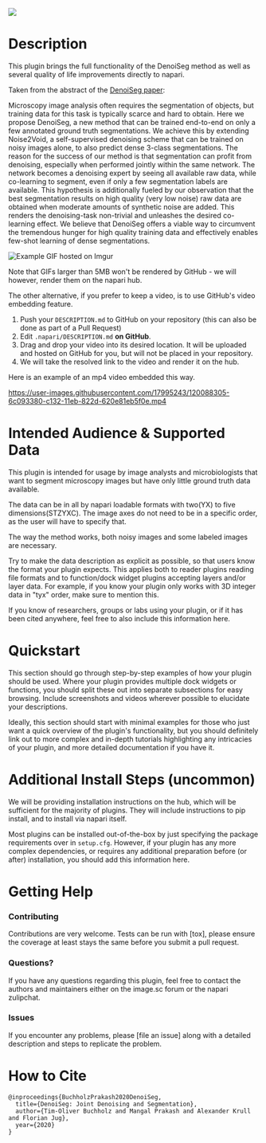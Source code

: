 

![](https://github.com/juglab/DenoiSeg/raw/master/resources/teaser.png)

# Description

This plugin brings the full functionality of the DenoiSeg method as well as several quality of life improvements
directly to napari.

Taken from the abstract of the [DenoiSeg paper]:

Microscopy image analysis often requires the segmentation of objects, 
but training data for this task is typically scarce and hard to obtain. 
Here we propose DenoiSeg, a new method that can be trained end-to-end on 
only a few annotated ground truth segmentations. We achieve this by extending 
Noise2Void, a self-supervised denoising scheme that can be trained on 
noisy images alone, to also predict dense 3-class segmentations. 
The reason for the success of our method is that segmentation can profit 
from denoising, especially when performed jointly within the same network. 
The network becomes a denoising expert by seeing all available raw data, 
while co-learning to segment, even if only a few segmentation labels are available. 
This hypothesis is additionally fueled by our observation that the 
best segmentation results on high quality (very low noise) raw data are obtained 
when moderate amounts of synthetic noise are added. 
This renders the denoising-task non-trivial and unleashes the desired co-learning effect. 
We believe that DenoiSeg offers a viable way to circumvent the tremendous hunger 
for high quality training data and effectively enables few-shot learning of dense segmentations.


![Example GIF hosted on Imgur](https://i.imgur.com/A5phCX4.gif)

Note that GIFs larger than 5MB won't be rendered by GitHub - we will however,
render them on the napari hub.

The other alternative, if you prefer to keep a video, is to use GitHub's video
embedding feature.

1. Push your `DESCRIPTION.md` to GitHub on your repository (this can also be done
as part of a Pull Request)
2. Edit `.napari/DESCRIPTION.md` **on GitHub**.
3. Drag and drop your video into its desired location. It will be uploaded and
hosted on GitHub for you, but will not be placed in your repository.
4. We will take the resolved link to the video and render it on the hub.

Here is an example of an mp4 video embedded this way.

https://user-images.githubusercontent.com/17995243/120088305-6c093380-c132-11eb-822d-620e81eb5f0e.mp4

# Intended Audience & Supported Data

This plugin is intended for usage by image analysts and microbiologists that want to
segment microscopy images but have only little ground truth data available.

The data can be in all by napari loadable formats with two(YX) to five dimensions(STZYXC).
The image axes do not need to be in a specific order, as the user will have to specify that.

The way the method works, both noisy images and some labeled images are necessary.

Try to make the data description as explicit as possible, so that users know the
format your plugin expects. This applies both to reader plugins reading file formats
and to function/dock widget plugins accepting layers and/or layer data.
For example, if you know your plugin only works with 3D integer data in "tyx" order,
make sure to mention this.

If you know of researchers, groups or labs using your plugin, or if it has been cited
anywhere, feel free to also include this information here.

# Quickstart

This section should go through step-by-step examples of how your plugin should be used.
Where your plugin provides multiple dock widgets or functions, you should split these
out into separate subsections for easy browsing. Include screenshots and videos
wherever possible to elucidate your descriptions. 

Ideally, this section should start with minimal examples for those who just want a
quick overview of the plugin's functionality, but you should definitely link out to
more complex and in-depth tutorials highlighting any intricacies of your plugin, and
more detailed documentation if you have it.

# Additional Install Steps (uncommon)
We will be providing installation instructions on the hub, which will be sufficient
for the majority of plugins. They will include instructions to pip install, and
to install via napari itself.

Most plugins can be installed out-of-the-box by just specifying the package requirements
over in `setup.cfg`. However, if your plugin has any more complex dependencies, or 
requires any additional preparation before (or after) installation, you should add 
this information here.

# Getting Help

### Contributing

Contributions are very welcome. Tests can be run with [tox], please ensure
the coverage at least stays the same before you submit a pull request.

### Questions?

If you have any questions regarding this plugin, feel free to contact the authors and maintainers 
either on the image.sc forum or the napari zulipchat.

### Issues

If you encounter any problems, please [file an issue] along with a detailed description and steps to replicate the problem.


# How to Cite

```
@inproceedings{BuchholzPrakash2020DenoiSeg,
  title={DenoiSeg: Joint Denoising and Segmentation},
  author={Tim-Oliver Buchholz and Mangal Prakash and Alexander Krull and Florian Jug},
  year={2020}
}
```


[DenoiSeg paper]: https://arxiv.org/abs/2005.02987